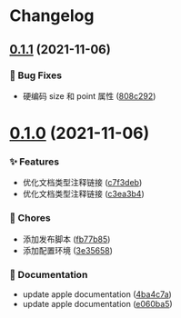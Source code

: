# Changelog

## [0.1.1](https://github.com/sketch-community/cocoascript-types/compare/v0.1.0...v0.1.1) (2021-11-06)


### 🐛 Bug Fixes

* 硬编码 size 和 point 属性 ([808c292](https://github.com/sketch-community/cocoascript-types/commit/808c292))

# [0.1.0](https://github.com/sketch-community/cocoascript-types/compare/v0.0.8...v0.1.0) (2021-11-06)


### ✨ Features

* 优化文档类型注释链接 ([c7f3deb](https://github.com/sketch-community/cocoascript-types/commit/c7f3deb))
* 优化文档类型注释链接 ([c3ea3b4](https://github.com/sketch-community/cocoascript-types/commit/c3ea3b4))


### 🎫 Chores

* 添加发布脚本 ([fb77b85](https://github.com/sketch-community/cocoascript-types/commit/fb77b85))
* 添加配置环境 ([3e35658](https://github.com/sketch-community/cocoascript-types/commit/3e35658))


### 📝 Documentation

* update apple documentation ([4ba4c7a](https://github.com/sketch-community/cocoascript-types/commit/4ba4c7a))
* update apple documentation ([e060ba5](https://github.com/sketch-community/cocoascript-types/commit/e060ba5))
